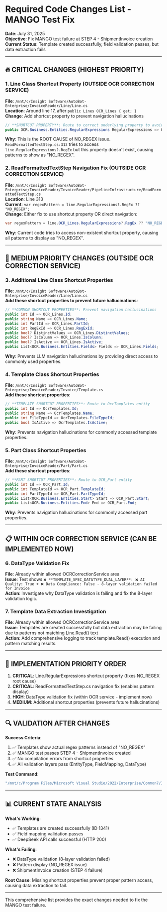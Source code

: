 # Required Code Changes List - MANGO Test Fix

**Date**: July 31, 2025  
**Objective**: Fix MANGO test failure at STEP 4 - ShipmentInvoice creation  
**Current Status**: Template created successfully, field validation passes, but data extraction fails  

---

## 🔥 CRITICAL CHANGES (HIGHEST PRIORITY)

### **1. Line Class Shortcut Property (OUTSIDE OCR CORRECTION SERVICE)**
**File**: `/mnt/c/Insight Software/AutoBot-Enterprise/InvoiceReader/Line/Line.cs`  
**Location**: Around line 17, after `public Lines OCR_Lines { get; }`  
**Change**: Add shortcut property to prevent navigation hallucinations  
```csharp
// **SHORTCUT PROPERTY**: Route to correct underlying property to avoid navigation hallucinations  
public OCR.Business.Entities.RegularExpressions RegularExpressions => OCR_Lines?.RegularExpressions;
```
**Why**: This is the ROOT CAUSE of NO_REGEX issue. `ReadFormattedTextStep.cs:313` tries to access `line.RegularExpressions?.RegEx` but this property doesn't exist, causing patterns to show as "NO_REGEX".

### **2. ReadFormattedTextStep Navigation Fix (OUTSIDE OCR CORRECTION SERVICE)**
**File**: `/mnt/c/Insight Software/AutoBot-Enterprise/InvoiceReader/InvoiceReader/PipelineInfrastructure/ReadFormattedTextStep.cs`  
**Location**: Line 313  
**Current**: `var regexPattern = line.RegularExpressions?.RegEx ?? "NO_REGEX";`  
**Change**: Either fix to use shortcut property OR direct navigation:  
```csharp
var regexPattern = line.OCR_Lines.RegularExpressions?.RegEx ?? "NO_REGEX";
```
**Why**: Current code tries to access non-existent shortcut property, causing all patterns to display as "NO_REGEX".

---

## 🔧 MEDIUM PRIORITY CHANGES (OUTSIDE OCR CORRECTION SERVICE)

### **3. Additional Line Class Shortcut Properties**  
**File**: `/mnt/c/Insight Software/AutoBot-Enterprise/InvoiceReader/Line/Line.cs`  
**Add these shortcut properties to prevent future hallucinations**:
```csharp
// **COMMON SHORTCUT PROPERTIES**: Prevent navigation hallucinations
public int Id => OCR_Lines.Id;
public string Name => OCR_Lines.Name;
public int PartId => OCR_Lines.PartId;
public int RegExId => OCR_Lines.RegExId;
public bool? DistinctValues => OCR_Lines.DistinctValues;
public bool? IsColumn => OCR_Lines.IsColumn;
public bool? IsActive => OCR_Lines.IsActive;
public List<OCR.Business.Entities.Fields> Fields => OCR_Lines.Fields;
```
**Why**: Prevents LLM navigation hallucinations by providing direct access to commonly used properties.

### **4. Template Class Shortcut Properties**
**File**: `/mnt/c/Insight Software/AutoBot-Enterprise/InvoiceReader/Invoice/Template.cs`  
**Add these shortcut properties**:
```csharp
// **TEMPLATE SHORTCUT PROPERTIES**: Route to OcrTemplates entity
public int Id => OcrTemplates.Id;
public string Name => OcrTemplates.Name;
public int FileTypeId => OcrTemplates.FileTypeId;
public bool IsActive => OcrTemplates.IsActive;
```
**Why**: Prevents navigation hallucinations for commonly accessed template properties.

### **5. Part Class Shortcut Properties**
**File**: `/mnt/c/Insight Software/AutoBot-Enterprise/InvoiceReader/Part/Part.cs`  
**Add these shortcut properties**:
```csharp
// **PART SHORTCUT PROPERTIES**: Route to OCR_Part entity
public int Id => OCR_Part.Id;
public int TemplateId => OCR_Part.TemplateId;
public int PartTypeId => OCR_Part.PartTypeId;
public List<OCR.Business.Entities.Start> Start => OCR_Part.Start;
public List<OCR.Business.Entities.End> End => OCR_Part.End;
```
**Why**: Prevents navigation hallucinations for commonly accessed part properties.

---

## 📋 WITHIN OCR CORRECTION SERVICE (CAN BE IMPLEMENTED NOW)

### **6. DataType Validation Fix**
**File**: Already within allowed OCRCorrectionService area  
**Issue**: Test shows `❌ **TEMPLATE_SPEC_DATATYPE_DUAL_LAYER**: ❌ AI Quality: True + ❌ Data Compliance: False - 8-layer validation failed for Invoice`  
**Action**: Investigate why DataType validation is failing and fix the 8-layer validation logic.

### **7. Template Data Extraction Investigation**
**File**: Already within allowed OCRCorrectionService area  
**Issue**: Templates are created successfully but data extraction may be failing due to patterns not matching Line.Read() text  
**Action**: Add comprehensive logging to track template.Read() execution and pattern matching results.

---

## 🎯 IMPLEMENTATION PRIORITY ORDER

1. **CRITICAL**: Line.RegularExpressions shortcut property (fixes NO_REGEX root cause)
2. **CRITICAL**: ReadFormattedTextStep.cs navigation fix (enables pattern display)
3. **HIGH**: DataType validation fix (within OCR service - implement now)
4. **MEDIUM**: Additional shortcut properties (prevents future hallucinations)

---

## 🔍 VALIDATION AFTER CHANGES

**Success Criteria**:
1. ✅ Templates show actual regex patterns instead of "NO_REGEX"
2. ✅ MANGO test passes STEP 4 - ShipmentInvoice created
3. ✅ No compilation errors from shortcut properties
4. ✅ All validation layers pass (EntityType, FieldMapping, DataType)

**Test Command**:
```bash
"/mnt/c/Program Files/Microsoft Visual Studio/2022/Enterprise/Common7/IDE/CommonExtensions/Microsoft/TestWindow/vstest.console.exe" "./AutoBotUtilities.Tests/bin/x64/Debug/net48/AutoBotUtilities.Tests.dll" /TestCaseFilter:"FullyQualifiedName=AutoBotUtilities.Tests.PDFImportTests.CanImportMango03152025TotalAmount_AfterLearning" "/Logger:console;verbosity=detailed"
```

---

## 📊 CURRENT STATE ANALYSIS

**What's Working**:
- ✅ Templates are created successfully (ID 1341)  
- ✅ Field mapping validation passes
- ✅ DeepSeek API calls successful (HTTP 200)

**What's Failing**:
- ❌ DataType validation (8-layer validation failed)
- ❌ Pattern display (NO_REGEX issue)
- ❌ ShipmentInvoice creation (STEP 4 failure)

**Root Cause**: Missing shortcut properties prevent proper pattern access, causing data extraction to fail.

---

This comprehensive list provides the exact changes needed to fix the MANGO test failure.